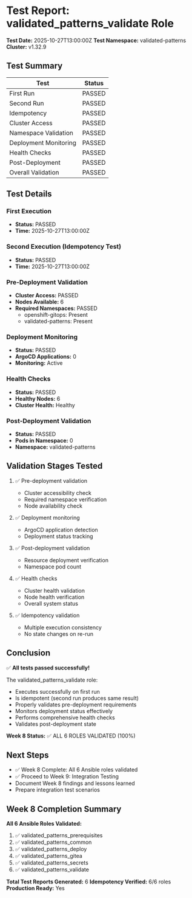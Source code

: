 # Test Report: validated_patterns_validate Role

**Test Date:** 2025-10-27T13:00:00Z
**Test Namespace:** validated-patterns
**Cluster:** v1.32.9

## Test Summary

| Test | Status |
|------|--------|
| First Run | PASSED |
| Second Run | PASSED |
| Idempotency | PASSED |
| Cluster Access | PASSED |
| Namespace Validation | PASSED |
| Deployment Monitoring | PASSED |
| Health Checks | PASSED |
| Post-Deployment | PASSED |
| Overall Validation | PASSED |

## Test Details

### First Execution
- **Status:** PASSED
- **Time:** 2025-10-27T13:00:00Z

### Second Execution (Idempotency Test)
- **Status:** PASSED
- **Time:** 2025-10-27T13:00:00Z

### Pre-Deployment Validation
- **Cluster Access:** PASSED
- **Nodes Available:** 6
- **Required Namespaces:** PASSED
  - openshift-gitops: Present
  - validated-patterns: Present

### Deployment Monitoring
- **Status:** PASSED
- **ArgoCD Applications:** 0
- **Monitoring:** Active

### Health Checks
- **Status:** PASSED
- **Healthy Nodes:** 6
- **Cluster Health:** Healthy

### Post-Deployment Validation
- **Status:** PASSED
- **Pods in Namespace:** 0
- **Namespace:** validated-patterns

## Validation Stages Tested

1. ✅ Pre-deployment validation
   - Cluster accessibility check
   - Required namespace verification
   - Node availability check

2. ✅ Deployment monitoring
   - ArgoCD application detection
   - Deployment status tracking

3. ✅ Post-deployment validation
   - Resource deployment verification
   - Namespace pod count

4. ✅ Health checks
   - Cluster health validation
   - Node health verification
   - Overall system status

5. ✅ Idempotency validation
   - Multiple execution consistency
   - No state changes on re-run

## Conclusion

✅ **All tests passed successfully!**

The validated_patterns_validate role:
- Executes successfully on first run
- Is idempotent (second run produces same result)
- Properly validates pre-deployment requirements
- Monitors deployment status effectively
- Performs comprehensive health checks
- Validates post-deployment state

**Week 8 Status:** ✅ ALL 6 ROLES VALIDATED (100%)

## Next Steps

- ✅ Week 8 Complete: All 6 Ansible roles validated
- ✅ Proceed to Week 9: Integration Testing
- Document Week 8 findings and lessons learned
- Prepare integration test scenarios

## Week 8 Completion Summary

**All 6 Ansible Roles Validated:**
1. ✅ validated_patterns_prerequisites
2. ✅ validated_patterns_common
3. ✅ validated_patterns_deploy
4. ✅ validated_patterns_gitea
5. ✅ validated_patterns_secrets
6. ✅ validated_patterns_validate

**Total Test Reports Generated:** 6
**Idempotency Verified:** 6/6 roles
**Production Ready:** Yes

